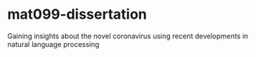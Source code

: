 # mat099-dissertation
Gaining insights about the novel coronavirus using recent developments in natural language processing
